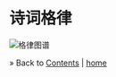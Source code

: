 # 诗词格律


![格律图谱](../Images/poem-forms.jpg)

&raquo; Back to <a href="#toc">Contents</a> | [home](../README.md)
